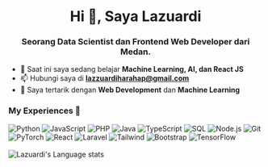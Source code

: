 
<h1 align="center">Hi 👋, Saya Lazuardi</h1>
<h3 align="center">Seorang Data Scientist dan Frontend Web Developer dari Medan.</h3>

- 🌱 Saat ini saya sedang belajar **Machine Learning, AI, dan React JS**  
- 📫 Hubungi saya di **lazzuardiharahap@gmail.com**  
- 👀 Saya tertarik dengan **Web Development** dan **Machine Learning**  


### My Experiences 🙌
![Python](https://img.shields.io/badge/-Python-000?&logo=Python)
![JavaScript](https://img.shields.io/badge/-JavaScript-000?&logo=JavaScript)
![PHP](https://img.shields.io/badge/-PHP-000?&logo=Php)
![Java](https://img.shields.io/badge/-Java-000?&logo=Java&logoColor=007396)
![TypeScript](https://img.shields.io/badge/-TypeScript-000?&logo=TypeScript)
![SQL](https://img.shields.io/badge/-SQL-000?&logo=MySQL)
![Node.js](https://img.shields.io/badge/-Node.js-000?&logo=node.js)
![Git](https://img.shields.io/badge/-Git-000?&logo=git)
![PyTorch](https://img.shields.io/badge/-PyTorch-000?&logo=PyTorch)
![React](https://img.shields.io/badge/-React-000?&logo=React)
![Laravel](https://img.shields.io/badge/-Laravel-000?&logo=Laravel)
![Tailwind](https://img.shields.io/badge/-Tailwind-000?&logo=Tailwindcss)
![Bootstrap](https://img.shields.io/badge/-Bootstrap-000?&logo=Bootstrap)
![TensorFlow](https://img.shields.io/badge/-TensorFlow-000?&logo=TensorFlow)
<br><br>
![Lazuardi's Language stats](https://github-readme-stats-eight-theta.vercel.app/api/top-langs/?username=Lazuardi-hrp&layout=compact&langs_count=8&hide_border=true)
<br />

